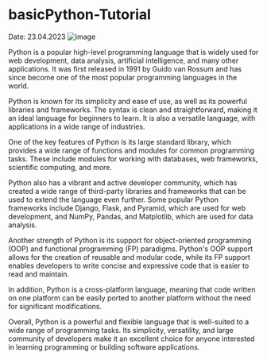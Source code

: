 # basicPython-Tutorial
Date: 23.04.2023
![image](https://user-images.githubusercontent.com/96428715/233847627-d179343b-5a39-498c-8234-9628eba8ad28.png)

Python is a popular high-level programming language that is widely used for web development, data analysis, artificial intelligence, and many other applications. It was first released in 1991 by Guido van Rossum and has since become one of the most popular programming languages in the world.

Python is known for its simplicity and ease of use, as well as its powerful libraries and frameworks. The syntax is clean and straightforward, making it an ideal language for beginners to learn. It is also a versatile language, with applications in a wide range of industries.

One of the key features of Python is its large standard library, which provides a wide range of functions and modules for common programming tasks. These include modules for working with databases, web frameworks, scientific computing, and more.

Python also has a vibrant and active developer community, which has created a wide range of third-party libraries and frameworks that can be used to extend the language even further. Some popular Python frameworks include Django, Flask, and Pyramid, which are used for web development, and NumPy, Pandas, and Matplotlib, which are used for data analysis.

Another strength of Python is its support for object-oriented programming (OOP) and functional programming (FP) paradigms. Python's OOP support allows for the creation of reusable and modular code, while its FP support enables developers to write concise and expressive code that is easier to read and maintain.

In addition, Python is a cross-platform language, meaning that code written on one platform can be easily ported to another platform without the need for significant modifications.

Overall, Python is a powerful and flexible language that is well-suited to a wide range of programming tasks. Its simplicity, versatility, and large community of developers make it an excellent choice for anyone interested in learning programming or building software applications.
